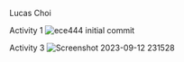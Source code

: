 Lucas Choi

Activity 1
![ece444 initial commit](https://github.com/lchoi31/ECE444-F2023-Assignment1/assets/77515168/350d37db-73d7-439b-9a52-50ba140f8f2f)

Activity 3
![Screenshot 2023-09-12 231528](https://github.com/lchoi31/ECE444-F2023-Assignment1/assets/77515168/05245787-7bc2-4866-a4a0-a341e0d5cebc)
